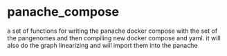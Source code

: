 # panache_compose
a set of functions for writing the panache docker compose with the set of the pangenomes and then compiling new docker compose and yaml.  it will also do the graph linearizing and will import them into the panache
